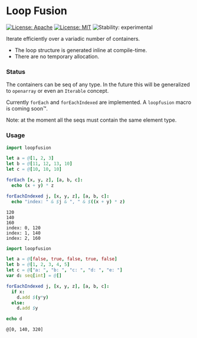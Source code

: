 # Loop Fusion

[![License: Apache](https://img.shields.io/badge/License-Apache%202.0-blue.svg)](https://opensource.org/licenses/Apache-2.0)
[![License: MIT](https://img.shields.io/badge/License-MIT-yellow.svg)](https://opensource.org/licenses/MIT)
![Stability: experimental](https://img.shields.io/badge/stability-experimental-orange.svg)

Iterate efficiently over a variadic number of containers.

  * The loop structure is generated inline at compile-time.
  * There are no temporary allocation.

### Status

The containers can be seq of any type. In the future this will be generalized to `openarray` or even an `Iterable` concept.

Currently `forEach` and `forEachIndexed` are implemented. A `loopfusion` macro is coming soon™.

Note: at the moment all the seqs must contain the same element type.

### Usage

```Nim
import loopfusion

let a = @[1, 2, 3]
let b = @[11, 12, 13, 10]
let c = @[10, 10, 10]

forEach [x, y, z], [a, b, c]:
  echo (x + y) * z

forEachIndexed j, [x, y, z], [a, b, c]:
  echo "index: " & $j & ", " & $((x + y) * z)
```

```
120
140
160
index: 0, 120
index: 1, 140
index: 2, 160
```

```Nim
import loopfusion

let a = @[false, true, false, true, false]
let b = @[1, 2, 3, 4, 5]
let c = @["a: ", "b: ", "c: ", "d: ", "e: "]
var d: seq[int] = @[]

forEachIndexed j, [x, y, z], [a, b, c]:
  if x:
    d.add $(y*y)
  else:
    d.add $y

echo d
```
```
@[0, 140, 320]
```
